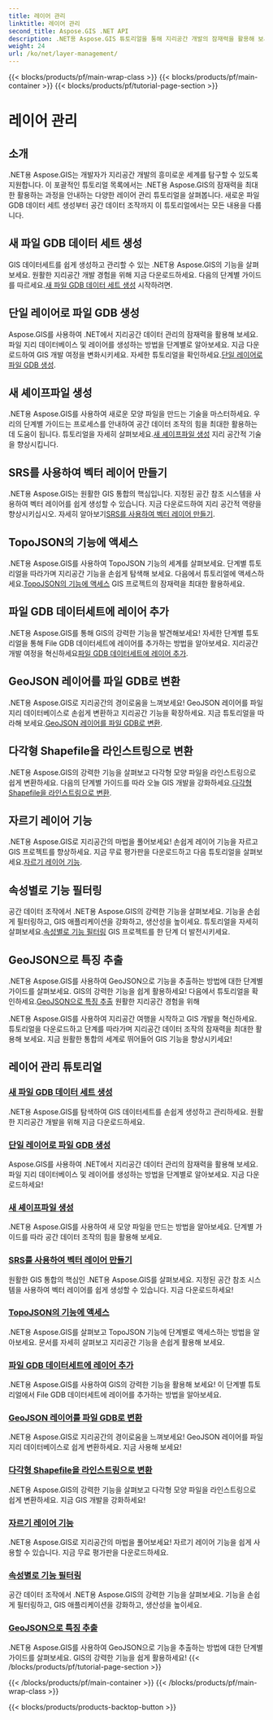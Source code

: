 ```yaml
---
title: 레이어 관리
linktitle: 레이어 관리
second_title: Aspose.GIS .NET API
description: .NET용 Aspose.GIS 튜토리얼을 통해 지리공간 개발의 잠재력을 활용해 보세요. GIS 데이터세트를 손쉽게 생성, 관리, 조작할 수 있습니다.
weight: 24
url: /ko/net/layer-management/
---
```


{{< blocks/products/pf/main-wrap-class >}}
{{< blocks/products/pf/main-container >}}
{{< blocks/products/pf/tutorial-page-section >}}

# 레이어 관리

## 소개

.NET용 Aspose.GIS는 개발자가 지리공간 개발의 흥미로운 세계를 탐구할 수 있도록 지원합니다. 이 포괄적인 튜토리얼 목록에서는 .NET용 Aspose.GIS의 잠재력을 최대한 활용하는 과정을 안내하는 다양한 레이어 관리 튜토리얼을 살펴봅니다. 새로운 파일 GDB 데이터 세트 생성부터 공간 데이터 조작까지 이 튜토리얼에서는 모든 내용을 다룹니다.

## 새 파일 GDB 데이터 세트 생성 
 GIS 데이터세트를 쉽게 생성하고 관리할 수 있는 .NET용 Aspose.GIS의 기능을 살펴보세요. 원활한 지리공간 개발 경험을 위해 지금 다운로드하세요. 다음의 단계별 가이드를 따르세요.[새 파일 GDB 데이터 세트 생성](./create-new-file-gdb-dataset/) 시작하려면.

## 단일 레이어로 파일 GDB 생성 
 Aspose.GIS를 사용하여 .NET에서 지리공간 데이터 관리의 잠재력을 활용해 보세요. 파일 지리 데이터베이스 및 레이어를 생성하는 방법을 단계별로 알아보세요. 지금 다운로드하여 GIS 개발 여정을 변화시키세요. 자세한 튜토리얼을 확인하세요.[단일 레이어로 파일 GDB 생성](./create-file-gdb-with-single-layer/).

## 새 셰이프파일 생성 
 .NET용 Aspose.GIS를 사용하여 새로운 모양 파일을 만드는 기술을 마스터하세요. 우리의 단계별 가이드는 프로세스를 안내하여 공간 데이터 조작의 힘을 최대한 활용하는 데 도움이 됩니다. 튜토리얼을 자세히 살펴보세요.[새 셰이프파일 생성](./create-new-shapefile/) 지리 공간적 기술을 향상시킵니다.

## SRS를 사용하여 벡터 레이어 만들기 
.NET용 Aspose.GIS는 원활한 GIS 통합의 핵심입니다. 지정된 공간 참조 시스템을 사용하여 벡터 레이어를 쉽게 생성할 수 있습니다. 지금 다운로드하여 지리 공간적 역량을 향상시키십시오. 자세히 알아보기[SRS를 사용하여 벡터 레이어 만들기](./create-vector-layer-with-srs/).

## TopoJSON의 기능에 액세스 
 .NET용 Aspose.GIS를 사용하여 TopoJSON 기능의 세계를 살펴보세요. 단계별 튜토리얼을 따라가며 지리공간 기능을 손쉽게 탐색해 보세요. 다음에서 튜토리얼에 액세스하세요.[TopoJSON의 기능에 액세스](./access-features-in-topojson/) GIS 프로젝트의 잠재력을 최대한 활용하세요.

## 파일 GDB 데이터세트에 레이어 추가 
 .NET용 Aspose.GIS를 통해 GIS의 강력한 기능을 발견해보세요! 자세한 단계별 튜토리얼을 통해 File GDB 데이터세트에 레이어를 추가하는 방법을 알아보세요. 지리공간 개발 여정을 혁신하세요[파일 GDB 데이터세트에 레이어 추가](./add-layer-to-file-gdb-dataset/).

## GeoJSON 레이어를 파일 GDB로 변환 
 .NET용 Aspose.GIS로 지리공간의 경이로움을 느껴보세요! GeoJSON 레이어를 파일 지리 데이터베이스로 손쉽게 변환하고 지리공간 기능을 확장하세요. 지금 튜토리얼을 따라해 보세요.[GeoJSON 레이어를 파일 GDB로 변환](./convert-geojson-layer-to-file-gdb/).

## 다각형 Shapefile을 라인스트링으로 변환 
.NET용 Aspose.GIS의 강력한 기능을 살펴보고 다각형 모양 파일을 라인스트링으로 쉽게 변환하세요. 다음의 단계별 가이드를 따라 오늘 GIS 개발을 강화하세요.[다각형 Shapefile을 라인스트링으로 변환](./convert-polygon-shapefile-to-linestring/).

## 자르기 레이어 기능 
 .NET용 Aspose.GIS로 지리공간의 마법을 풀어보세요! 손쉽게 레이어 기능을 자르고 GIS 프로젝트를 향상하세요. 지금 무료 평가판을 다운로드하고 다음 튜토리얼을 살펴보세요.[자르기 레이어 기능](./crop-layer-features/).

## 속성별로 기능 필터링 
 공간 데이터 조작에서 .NET용 Aspose.GIS의 강력한 기능을 살펴보세요. 기능을 손쉽게 필터링하고, GIS 애플리케이션을 강화하고, 생산성을 높이세요. 튜토리얼을 자세히 살펴보세요.[속성별로 기능 필터링](./filter-features-by-attribute/) GIS 프로젝트를 한 단계 더 발전시키세요.

## GeoJSON으로 특징 추출 
 .NET용 Aspose.GIS를 사용하여 GeoJSON으로 기능을 추출하는 방법에 대한 단계별 가이드를 살펴보세요. GIS의 강력한 기능을 쉽게 활용하세요! 다음에서 튜토리얼을 확인하세요.[GeoJSON으로 특징 추출](./extract-features-to-geojson/) 원활한 지리공간 경험을 위해

.NET용 Aspose.GIS를 사용하여 지리공간 여행을 시작하고 GIS 개발을 혁신하세요. 튜토리얼을 다운로드하고 단계를 따라가며 지리공간 데이터 조작의 잠재력을 최대한 활용해 보세요. 지금 원활한 통합의 세계로 뛰어들어 GIS 기능을 향상시키세요!
## 레이어 관리 튜토리얼
### [새 파일 GDB 데이터 세트 생성](./create-new-file-gdb-dataset/)
.NET용 Aspose.GIS를 탐색하여 GIS 데이터세트를 손쉽게 생성하고 관리하세요. 원활한 지리공간 개발을 위해 지금 다운로드하세요. 
### [단일 레이어로 파일 GDB 생성](./create-file-gdb-with-single-layer/)
Aspose.GIS를 사용하여 .NET에서 지리공간 데이터 관리의 잠재력을 활용해 보세요. 파일 지리 데이터베이스 및 레이어를 생성하는 방법을 단계별로 알아보세요. 지금 다운로드하세요!
### [새 셰이프파일 생성](./create-new-shapefile/)
.NET용 Aspose.GIS를 사용하여 새 모양 파일을 만드는 방법을 알아보세요. 단계별 가이드를 따라 공간 데이터 조작의 힘을 활용해 보세요.
### [SRS를 사용하여 벡터 레이어 만들기](./create-vector-layer-with-srs/)
원활한 GIS 통합의 핵심인 .NET용 Aspose.GIS를 살펴보세요. 지정된 공간 참조 시스템을 사용하여 벡터 레이어를 쉽게 생성할 수 있습니다. 지금 다운로드하세요!
### [TopoJSON의 기능에 액세스](./access-features-in-topojson/)
.NET용 Aspose.GIS를 살펴보고 TopoJSON 기능에 단계별로 액세스하는 방법을 알아보세요. 문서를 자세히 살펴보고 지리공간 기능을 손쉽게 활용해 보세요.
### [파일 GDB 데이터세트에 레이어 추가](./add-layer-to-file-gdb-dataset/)
.NET용 Aspose.GIS를 사용하여 GIS의 강력한 기능을 활용해 보세요! 이 단계별 튜토리얼에서 File GDB 데이터세트에 레이어를 추가하는 방법을 알아보세요.
### [GeoJSON 레이어를 파일 GDB로 변환](./convert-geojson-layer-to-file-gdb/)
.NET용 Aspose.GIS로 지리공간의 경이로움을 느껴보세요! GeoJSON 레이어를 파일 지리 데이터베이스로 쉽게 변환하세요. 지금 사용해 보세요!
### [다각형 Shapefile을 라인스트링으로 변환](./convert-polygon-shapefile-to-linestring/)
.NET용 Aspose.GIS의 강력한 기능을 살펴보고 다각형 모양 파일을 라인스트링으로 쉽게 변환하세요. 지금 GIS 개발을 강화하세요!
### [자르기 레이어 기능](./crop-layer-features/)
.NET용 Aspose.GIS로 지리공간의 마법을 풀어보세요! 자르기 레이어 기능을 쉽게 사용할 수 있습니다. 지금 무료 평가판을 다운로드하세요.
### [속성별로 기능 필터링](./filter-features-by-attribute/)
공간 데이터 조작에서 .NET용 Aspose.GIS의 강력한 기능을 살펴보세요. 기능을 손쉽게 필터링하고, GIS 애플리케이션을 강화하고, 생산성을 높이세요.
### [GeoJSON으로 특징 추출](./extract-features-to-geojson/)
.NET용 Aspose.GIS를 사용하여 GeoJSON으로 기능을 추출하는 방법에 대한 단계별 가이드를 살펴보세요. GIS의 강력한 기능을 쉽게 활용하세요! 
{{< /blocks/products/pf/tutorial-page-section >}}

{{< /blocks/products/pf/main-container >}}
{{< /blocks/products/pf/main-wrap-class >}}

{{< blocks/products/products-backtop-button >}}
